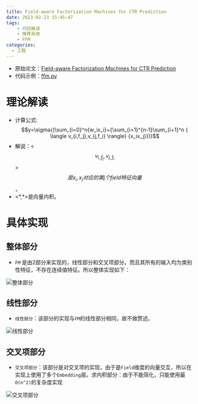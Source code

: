 ```yaml
---
title: Field-aware Factorization Machines for CTR Prediction
date: 2023-02-23 15:45:47
tags: 
    - 代码解读
    - 推荐系统
    - FFM
categories: 
  - 工程
---
```



* 原始论文：[Field-aware Factorization Machines for CTR Prediction](https://www.csie.ntu.edu.tw/~cjlin/papers/ffm.pdf)
* 代码示例：[ffm.py](https://github.com/forrestneo/pytorch-fm/blob/master/torchfm/model/ffm.py)

# 理论解读
* 计算公式: $$y=\sigma{(\sum_{i=0}^n{w_ix_i}+{\sum_{i=1}^{n-1}\sum_{i+1}^n { \langle v_{i,f_j},v_{j,f_i} \rangle} {x_ix_j}})}$$
* 解说：<$$ v_{i,f_j},v_{j,f_i}$$>$$ 是x_i,x_j 对应的第j个field特征向量$$，
* <\*,\*>是向量内积。
<!-- * 解读: $$ {\langle v_{i,f_j},v_{j,f_i} \rangle 是x_i,x_j 对应的第j个field特征向量} $$， -->

# 具体实现
## 整体部分
* `FM` 是由2部分来实现的，线性部分和交叉项部分。而且其所有的输入均为类别性特征，不存在连续值特征。所以整体实现如下：

![整体部分](./ffm.png)

## 线性部分
* `线性部分`：该部分的实现与`FM`的线性部分相同，故不做赘述。

![线性部分](./fm_1.png)

## 交叉项部分
* `交叉项部分`：该部分是对交叉项的实现，由于是`Field`维度的向量交互，所以在实现上使用了多个`Embedding`层。求内积部分：由于不能简化，只能使用最`O(n^2)`的复杂度实现

![交叉项部分](./ffm_2.png)